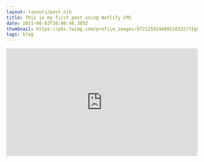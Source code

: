 ```yaml
---
layout: layouts/post.njk
title: This is my first post using Netlify CMS
date: 2021-06-03T10:48:48.385Z
thumbnail: https://pbs.twimg.com/profile_images/872125924409528322/YIgPht1s.jpg
tags: blog
---
```

<div style="width:100%"><div style="height:0;padding-bottom:56.25%;position:relative;width:100%"><iframe allowfullscreen="" frameBorder="0" height="100%" src="https://giphy.com/embed/G96zgIcQn1L2xpmdxi/video" style="left:0;position:absolute;top:0" width="100%"></iframe></div></div>
